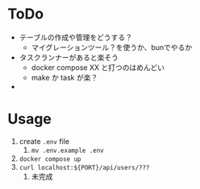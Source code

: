 # ToDo
- テーブルの作成や管理をどうする？
  - マイグレーションツール？を使うか、bunでやるか
- タスクランナーがあると楽そう
  - docker compose XX と打つのはめんどい
  - make か task が楽？
- 

# Usage
1. create `.env` file
   1. `mv .env.example .env`
2. `docker compose up`
3. `curl localhost:${PORT}/api/users/???`
   1. 未完成
